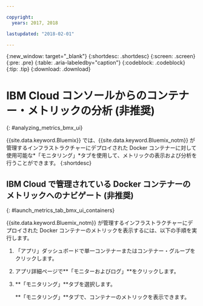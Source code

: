 ```yaml
---

copyright:
  years: 2017, 2018

lastupdated: "2018-02-01"

---
```


{:new_window: target="_blank"}
{:shortdesc: .shortdesc}
{:screen: .screen}
{:pre: .pre}
{:table: .aria-labeledby="caption"}
{:codeblock: .codeblock}
{:tip: .tip}
{:download: .download}


# IBM Cloud コンソールからのコンテナー・メトリックの分析 (非推奨)
{: #analyzing_metrics_bmx_ui}

{{site.data.keyword.Bluemix}} では、{{site.data.keyword.Bluemix_notm}} が管理するインフラストラクチャーにデプロイされた Docker コンテナーに対して使用可能な*「モニタリング」*タブを使用して、メトリックの表示および分析を行うことができます。
{:shortdesc}


##  IBM Cloud で管理されている Docker コンテナーのメトリックへのナビゲート (非推奨)
{: #launch_metrics_tab_bmx_ui_containers}

{{site.data.keyword.Bluemix_notm}} が管理するインフラストラクチャーにデプロイされた Docker コンテナーのメトリックを表示するには、以下の手順を実行します。

1. 「アプリ」ダッシュボードで単一コンテナーまたはコンテナー・グループをクリックします。 
    
2. アプリ詳細ページで**「モニターおよびログ」**をクリックします。

3. **「モニタリング」**タブを選択します。
    
    **「モニタリング」**タブで、コンテナーのメトリックを表示できます。
